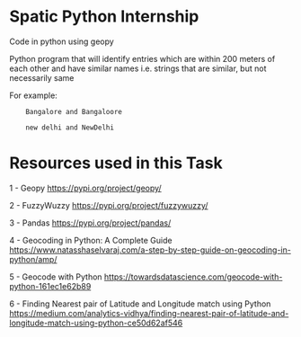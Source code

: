 # Spatic Python Internship
Code in python using geopy

Python program that will identify entries which are within 200 meters of each other and have similar names i.e. strings that are similar, but not necessarily same

For example:

        Bangalore and Bangaloore

        new delhi and NewDelhi



# Resources used in this Task 

1 - Geopy
https://pypi.org/project/geopy/

2 - FuzzyWuzzy
https://pypi.org/project/fuzzywuzzy/

3 - Pandas
https://pypi.org/project/pandas/

4 - Geocoding in Python: A Complete Guide
https://www.natasshaselvaraj.com/a-step-by-step-guide-on-geocoding-in-python/amp/

5 - Geocode with Python
https://towardsdatascience.com/geocode-with-python-161ec1e62b89

6 - Finding Nearest pair of Latitude and Longitude match using Python
https://medium.com/analytics-vidhya/finding-nearest-pair-of-latitude-and-longitude-match-using-python-ce50d62af546
